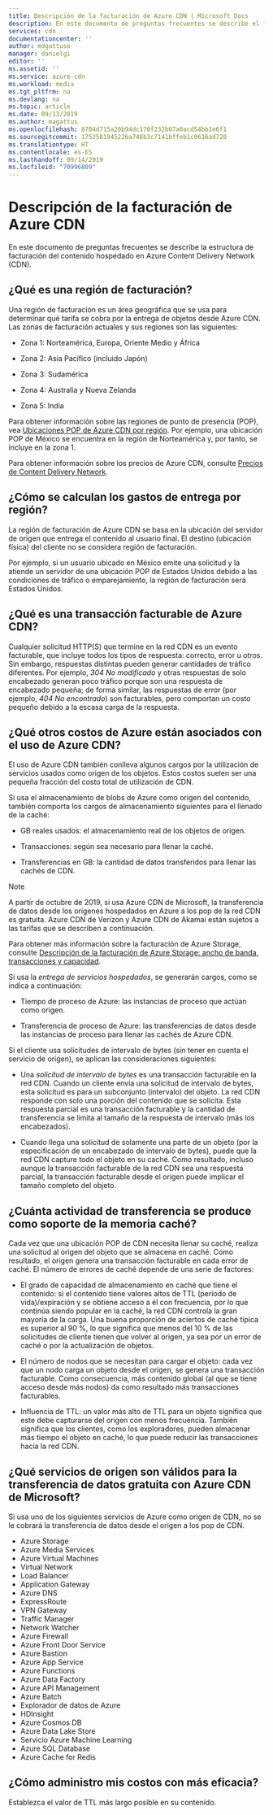 ```yaml
---
title: Descripción de la facturación de Azure CDN | Microsoft Docs
description: En este documento de preguntas frecuentes se describe el funcionamiento de la facturación de Azure CDN.
services: cdn
documentationcenter: ''
author: mdgattuso
manager: danielgi
editor: ''
ms.assetid: ''
ms.service: azure-cdn
ms.workload: media
ms.tgt_pltfrm: na
ms.devlang: na
ms.topic: article
ms.date: 09/13/2019
ms.author: magattus
ms.openlocfilehash: 8704d715a20b94dc170f232b07a0acd54bb1e6f1
ms.sourcegitcommit: 1752581945226a748b3c7141bffeb1c0616ad720
ms.translationtype: HT
ms.contentlocale: es-ES
ms.lasthandoff: 09/14/2019
ms.locfileid: "70996809"
---
```

# <a name="understanding-azure-cdn-billing"></a>Descripción de la facturación de Azure CDN

En este documento de preguntas frecuentes se describe la estructura de facturación del contenido hospedado en Azure Content Delivery Network (CDN).

## <a name="what-is-a-billing-region"></a>¿Qué es una región de facturación?
Una región de facturación es un área geográfica que se usa para determinar qué tarifa se cobra por la entrega de objetos desde Azure CDN. Las zonas de facturación actuales y sus regiones son las siguientes:

- Zona 1: Norteamérica, Europa, Oriente Medio y África

- Zona 2: Asia Pacífico (incluido Japón)

- Zona 3: Sudamérica

- Zona 4: Australia y Nueva Zelanda

- Zona 5: India

Para obtener información sobre las regiones de punto de presencia (POP), vea [Ubicaciones POP de Azure CDN por región](https://docs.microsoft.com/azure/cdn/cdn-pop-locations). Por ejemplo, una ubicación POP de México se encuentra en la región de Norteamérica y, por tanto, se incluye en la zona 1. 

Para obtener información sobre los precios de Azure CDN, consulte [Precios de Content Delivery Network](https://azure.microsoft.com/pricing/details/cdn/).

## <a name="how-are-delivery-charges-calculated-by-region"></a>¿Cómo se calculan los gastos de entrega por región?
La región de facturación de Azure CDN se basa en la ubicación del servidor de origen que entrega el contenido al usuario final. El destino (ubicación física) del cliente no se considera región de facturación.

Por ejemplo, si un usuario ubicado en México emite una solicitud y la atiende un servidor de una ubicación POP de Estados Unidos debido a las condiciones de tráfico o emparejamiento, la región de facturación será Estados Unidos.

## <a name="what-is-a-billable-azure-cdn-transaction"></a>¿Qué es una transacción facturable de Azure CDN?
Cualquier solicitud HTTP(S) que termine en la red CDN es un evento facturable, que incluye todos los tipos de respuesta: correcto, error u otros. Sin embargo, respuestas distintas pueden generar cantidades de tráfico diferentes. Por ejemplo, *304 No modificado* y otras respuestas de solo encabezado generan poco tráfico porque son una respuesta de encabezado pequeña; de forma similar, las respuestas de error (por ejemplo, *404 No encontrado*) son facturables, pero comportan un costo pequeño debido a la escasa carga de la respuesta.

## <a name="what-other-azure-costs-are-associated-with-azure-cdn-use"></a>¿Qué otros costos de Azure están asociados con el uso de Azure CDN?
El uso de Azure CDN también conlleva algunos cargos por la utilización de servicios usados como origen de los objetos. Estos costos suelen ser una pequeña fracción del costo total de utilización de CDN.

Si usa el almacenamiento de blobs de Azure como origen del contenido, también comporta los cargos de almacenamiento siguientes para el llenado de la caché:

- GB reales usados: el almacenamiento real de los objetos de origen.

- Transacciones: según sea necesario para llenar la caché.

- Transferencias en GB: la cantidad de datos transferidos para llenar las cachés de CDN.

> [!NOTE]
> A partir de octubre de 2019, si usa Azure CDN de Microsoft, la transferencia de datos desde los orígenes hospedados en Azure a los pop de la red CDN es gratuita. Azure CDN de Verizon y Azure CDN de Akamai están sujetos a las tarifas que se describen a continuación.

Para obtener más información sobre la facturación de Azure Storage, consulte [Descripción de la facturación de Azure Storage: ancho de banda, transacciones y capacidad](https://blogs.msdn.microsoft.com/windowsazurestorage/2010/07/08/understanding-windows-azure-storage-billing-bandwidth-transactions-and-capacity/).

Si usa la *entrega de servicios hospedados*, se generarán cargos, como se indica a continuación:

- Tiempo de proceso de Azure: las instancias de proceso que actúan como origen.

- Transferencia de proceso de Azure: las transferencias de datos desde las instancias de proceso para llenar las cachés de Azure CDN.

Si el cliente usa solicitudes de intervalo de bytes (sin tener en cuenta el servicio de origen), se aplican las consideraciones siguientes:

- Una *solicitud de intervalo de bytes* es una transacción facturable en la red CDN. Cuando un cliente envía una solicitud de intervalo de bytes, esta solicitud es para un subconjunto (intervalo) del objeto. La red CDN responde con solo una porción del contenido que se solicita. Esta respuesta parcial es una transacción facturable y la cantidad de transferencia se limita al tamaño de la respuesta de intervalo (más los encabezados).

- Cuando llega una solicitud de solamente una parte de un objeto (por la especificación de un encabezado de intervalo de bytes), puede que la red CDN capture todo el objeto en su caché. Como resultado, incluso aunque la transacción facturable de la red CDN sea una respuesta parcial, la transacción facturable desde el origen puede implicar el tamaño completo del objeto.

## <a name="how-much-transfer-activity-occurs-to-support-the-cache"></a>¿Cuánta actividad de transferencia se produce como soporte de la memoria caché?
Cada vez que una ubicación POP de CDN necesita llenar su caché, realiza una solicitud al origen del objeto que se almacena en caché. Como resultado, el origen genera una transacción facturable en cada error de caché. El número de errores de caché depende de una serie de factores:

- El grado de capacidad de almacenamiento en caché que tiene el contenido: si el contenido tiene valores altos de TTL (período de vida)/expiración y se obtiene acceso a él con frecuencia, por lo que continúa siendo popular en la caché, la red CDN controla la gran mayoría de la carga. Una buena proporción de aciertos de caché típica es superior al 90 %, lo que significa que menos del 10 % de las solicitudes de cliente tienen que volver al origen, ya sea por un error de caché o por la actualización de objetos.

- El número de nodos que se necesitan para cargar el objeto: cada vez que un nodo carga un objeto desde el origen, se genera una transacción facturable. Como consecuencia, más contenido global (al que se tiene acceso desde más nodos) da como resultado más transacciones facturables.

- Influencia de TTL: un valor más alto de TTL para un objeto significa que este debe capturarse del origen con menos frecuencia. También significa que los clientes, como los exploradores, pueden almacenar más tiempo el objeto en caché, lo que puede reducir las transacciones hacia la red CDN.

## <a name="which-origin-services-are-eligible-for-free-data-transfer-with-azure-cdn-from-microsoft"></a>¿Qué servicios de origen son válidos para la transferencia de datos gratuita con Azure CDN de Microsoft? 
Si usa uno de los siguientes servicios de Azure como origen de CDN, no se le cobrará la transferencia de datos desde el origen a los pop de CDN. 

- Azure Storage
- Azure Media Services
- Azure Virtual Machines
- Virtual Network
- Load Balancer
- Application Gateway
- Azure DNS
- ExpressRoute
- VPN Gateway
- Traffic Manager
- Network Watcher
- Azure Firewall
- Azure Front Door Service
- Azure Bastion
- Azure App Service
- Azure Functions
- Azure Data Factory
- Azure API Management
- Azure Batch 
- Explorador de datos de Azure
- HDInsight
- Azure Cosmos DB
- Azure Data Lake Store
- Servicio Azure Machine Learning 
- Azure SQL Database
- Azure Cache for Redis

## <a name="how-do-i-manage-my-costs-most-effectively"></a>¿Cómo administro mis costos con más eficacia?
Establezca el valor de TTL más largo posible en su contenido. 
